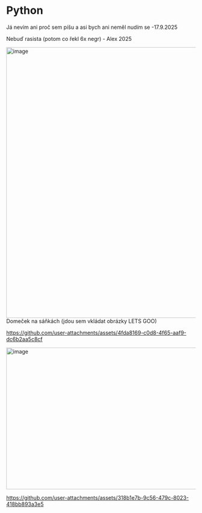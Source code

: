 # Python

Já nevím ani proč sem píšu a asi bych ani neměl
nudím se -17.9.2025

Nebuď rasista (potom co řekl 6x negr)
      - Alex 2025





    
<img width="1080" height="720" alt="image" src="https://github.com/user-attachments/assets/5096cbba-418f-4ee3-9be5-8afeead0ecae" />
Domeček na sáňkách (jdou sem vkládat obrázky LETS GOO)


https://github.com/user-attachments/assets/4fda8169-c0d8-4f65-aaf9-dc6b2aa5c8cf

<img width="640" height="377" alt="image" src="https://github.com/user-attachments/assets/a71f2e77-d8b8-4505-a936-cb30b23e07aa" />

https://github.com/user-attachments/assets/318b1e7b-9c56-479c-8023-418bb893a3e5




